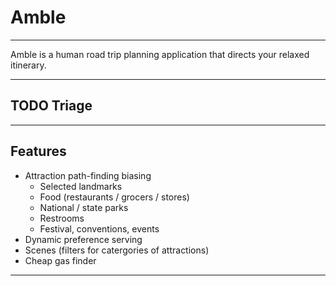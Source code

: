 # Amble

---

Amble is a human road trip planning application that directs your relaxed itinerary.

---

## TODO Triage

---

## Features

- Attraction path-finding biasing
  - Selected landmarks
  - Food (restaurants / grocers / stores)
  - National / state parks
  - Restrooms
  - Festival, conventions, events
- Dynamic preference serving
- Scenes (filters for catergories of attractions)
- Cheap gas finder

---
